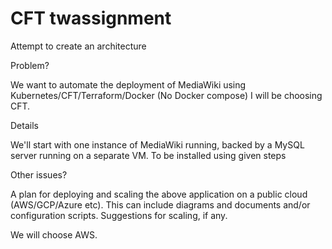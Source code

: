 # CFT twassignment
Attempt to create an architecture

Problem?

We want to automate the deployment of MediaWiki using Kubernetes/CFT/Terraform/Docker (No Docker compose)
I will be choosing CFT.

Details

We'll start with one instance of MediaWiki running, backed by a MySQL server running on a separate VM.
To be installed using given steps

Other issues?

A plan for deploying and scaling the above application on a public cloud (AWS/GCP/Azure etc). This can include diagrams and documents and/or configuration scripts. 
Suggestions for scaling, if any.

We will choose AWS.
